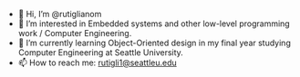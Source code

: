 - 👋 Hi, I’m @rutiglianom
- 👀 I’m interested in Embedded systems and other low-level programming work / Computer Engineering.
- 🌱 I’m currently learning Object-Oriented design in my final year studying Computer Engineering at Seattle University.
- 📫 How to reach me: rutigli1@seattleu.edu
